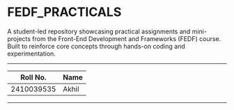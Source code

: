 # FEDF_PRACTICALS

A student-led repository showcasing practical assignments and mini-projects from the Front-End Development and Frameworks (FEDF) course. Built to reinforce core concepts through hands-on coding and experimentation.

---------------------------------------------------------------------------------------------------------------------------------------------------------------------------------------------------------------------------------------

| Roll No.   | Name             |
|------------|------------------|
| 2410039535 | Akhil            |

----------------------------------------------------------------------------------------------------------------------------------------------------------------------------------------------------------------------------------------